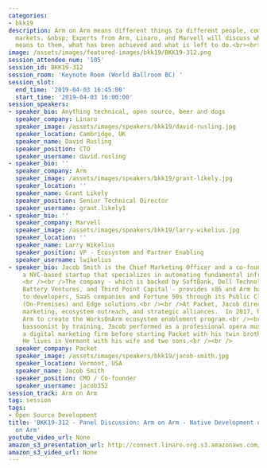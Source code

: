 ```yaml
---
categories:
- bkk19
description: Arm on Arm means different things to different people, companies and
  markets. &nbsp; Experts from Arm, Linaro, and Marvell will discuss what Arm on Arm
  means to them, what has been achieved and what is left to do.<br><br><br>
image: /assets/images/featured-images/bkk19/BKK19-312.png
session_attendee_num: '105'
session_id: BKK19-312
session_room: 'Keynote Room (World Ballroom BC) '
session_slot:
  end_time: '2019-04-03 16:45:00'
  start_time: '2019-04-03 16:00:00'
session_speakers:
- speaker_bio: Anything technical, open source, beer and dogs
  speaker_company: Linaro
  speaker_image: /assets/images/speakers/bkk19/david-rusling.jpg
  speaker_location: Cambridge, UK
  speaker_name: David Rusling
  speaker_position: CTO
  speaker_username: david.rusling
- speaker_bio: ''
  speaker_company: Arm
  speaker_image: /assets/images/speakers/bkk19/grant-likely.jpg
  speaker_location: ''
  speaker_name: Grant Likely
  speaker_position: Senior Technical Director
  speaker_username: grant.likely1
- speaker_bio: ''
  speaker_company: Marvell
  speaker_image: /assets/images/speakers/bkk19/larry-wikelius.jpg
  speaker_location: ''
  speaker_name: Larry Wikelius
  speaker_position: VP - Ecosystem and Partner Enabling
  speaker_username: lwikelius
- speaker_bio: Jacob Smith is the Chief Marketing Officer and a co-founder at Packet,
    a NYC-based startup that specializes in automating fundamental infrastructure.
    <br /><br />The company - which is backed by SoftBank, Dell Technologies, Samsung,
    Battery Ventures, and Third Point Capital - provides x86 and Arm bare metal compute
    to developers, SaaS companies and Fortune 50s through its Public Cloud, Enterprise
    (On-Premises) and Edge solutions.<br /><br />At Packet, Jacob directs revenue
    marketing, ecosystem outreach, and strategic alliances.  In 2017, he worked with
    Arm to create the WorksOnArm ecosystem enablement program.<br /><br />A classical
    bassoonist by training, Jacob performed as a professional opera musician and ran
    a digital marketing firm before starting Packet with his twin brother Zac in 2014.
    He lives in Vermont with his wife and two sons.<br /><br />
  speaker_company: Packet
  speaker_image: /assets/images/speakers/bkk19/jacob-smith.jpg
  speaker_location: Vermont, USA
  speaker_name: Jacob Smith
  speaker_position: CMO / Co-founder
  speaker_username: jacob352
session_track: Arm on Arm
tag: session
tags:
- Open Source Development
title: 'BKK19-312 - Panel Discussion: Arm on Arm - Native Development on Arm for Deployment
  on Arm'
youtube_video_url: None
amazon_s3_presentation_url: http://connect.linaro.org.s3.amazonaws.com/bkk19/presentations/bkk19-312.pdf
amazon_s3_video_url: None
---
```

